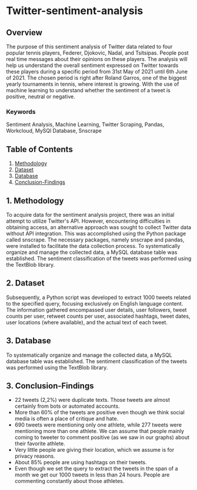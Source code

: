 # Twitter-sentiment-analysis

## Overview
The purpose of this sentiment analysis of Twitter data related to four popular tennis players, Federer, Djokovic, Nadal, and Tsitsipas. People post real time messages about their opinions on these players. The analysis will help us understand the overall sentiment expressed on Twitter towards these players during a specific period from 31st May of 2021 until 6th June of 2021. The chosen period is right after Roland Garros, one of the biggest yearly tournaments in tennis, where interest is growing. With the use of machine learning to understand whether the sentiment of a tweet is positive, neutral or negative.

### Keywords
Sentiment Analysis, Machine Learning, Twitter Scraping, Pandas, Workcloud, MySQl Database, Snscrape

## Table of Contents
1. [Methodology](#Methodology)
2. [Dataset](#Dataset)
3. [Database](#Database)
4. [Conclusion-Findings](#Conclusion-Findings)

## 1. Methodology <a name="Methodology"></a>

To acquire data for the sentiment analysis project, there was an initial attempt to utilize Twitter's API. However, encountering difficulties in obtaining access, an alternative approach was sought to collect Twitter data without API integration. This was accomplished using the Python package called snscrape. The necessary packages, namely snscrape and pandas, were installed to facilitate the data collection process.  To systematically organize and manage the collected data, a MySQL database table was established. The sentiment classification of the tweets was performed using the TextBlob library.

## 2. Dataset <a name="Dataset"></a>
Subsequently, a Python script was developed to extract 1000 tweets related to the specified query, focusing exclusively on English language content. The information gathered encompassed user details, user followers, tweet counts per user, retweet counts per user, associated hashtags, tweet dates, user locations (where available), and the actual text of each tweet.

## 3. Database <a name="Database"></a>
To systematically organize and manage the collected data, a MySQL database table was established. The sentiment classification of the tweets was performed using the TextBlob library.

## 3. Conclusion-Findings <a name="Conclusion-Findings"></a>
* 22 tweets (2,2%) were duplicate texts. Those tweets are almost certainly from bots or automated accounts.
* More than 60% of the tweets are positive even though we think social media is often a place of critique and hate.
* 690 tweets were mentioning only one athlete, while 277 tweets were mentioning more than one athlete. We can assume that people mainly coming to tweeter to comment positive (as we saw in our graphs) about their favorite athlete.
* Very little people are giving their location, which we assume is for privacy reasons.
* About 85% people are using hashtags on their tweets.
* Even though we set the query to extract the tweets in the span of a month we get our 1000 tweets in less than 24 hours. People are commenting constantly about those athletes.
